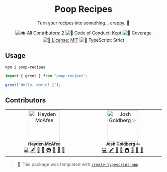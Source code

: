 <h1 align="center">Poop Recipes</h1>

<p align="center">Turn your recipes into something... crappy. 💩</p>

<p align="center">
	<!-- prettier-ignore-start -->
	<!-- ALL-CONTRIBUTORS-BADGE:START - Do not remove or modify this section -->
	<a href="#contributors" target="_blank"><img alt="👪 All Contributors: 2" src="https://img.shields.io/badge/%F0%9F%91%AA_all_contributors-2-21bb42.svg" /></a>
<!-- ALL-CONTRIBUTORS-BADGE:END -->
	<!-- prettier-ignore-end -->
	<a href="https://github.com/JoshuaKGoldberg/poop-recipes/blob/main/.github/CODE_OF_CONDUCT.md" target="_blank"><img alt="🤝 Code of Conduct: Kept" src="https://img.shields.io/badge/%F0%9F%A4%9D_code_of_conduct-kept-21bb42" /></a>
	<a href="https://codecov.io/gh/JoshuaKGoldberg/poop-recipes" target="_blank"><img alt="🧪 Coverage" src="https://img.shields.io/codecov/c/github/JoshuaKGoldberg/poop-recipes?label=%F0%9F%A7%AA%20coverage" /></a>
	<a href="https://github.com/JoshuaKGoldberg/poop-recipes/blob/main/LICENSE.md" target="_blank"><img alt="📝 License: MIT" src="https://img.shields.io/badge/%F0%9F%93%9D_license-MIT-21bb42.svg"></a>
	<img alt="💪 TypeScript: Strict" src="https://img.shields.io/badge/%F0%9F%92%AA_typescript-strict-21bb42.svg" />
</p>

## Usage

```shell
npm i poop-recipes
```

```ts
import { greet } from "poop-recipes";

greet("Hello, world! 💖");
```

## Contributors

<!-- spellchecker: disable -->
<!-- ALL-CONTRIBUTORS-LIST:START - Do not remove or modify this section -->
<!-- prettier-ignore-start -->
<!-- markdownlint-disable -->
<table>
  <tbody>
    <tr>
      <td align="center" valign="top" width="14.28%"><a href="https://hayden.fyi/"><img src="https://avatars.githubusercontent.com/u/5422053?v=4?s=100" width="100px;" alt="Hayden McAfee"/><br /><sub><b>Hayden McAfee</b></sub></a><br /><a href="https://github.com/JoshuaKGoldberg/poop-recipes/commits?author=haydenmc" title="Code">💻</a> <a href="#content-haydenmc" title="Content">🖋</a> <a href="https://github.com/JoshuaKGoldberg/poop-recipes/commits?author=haydenmc" title="Documentation">📖</a> <a href="#ideas-haydenmc" title="Ideas, Planning, & Feedback">🤔</a> <a href="#infra-haydenmc" title="Infrastructure (Hosting, Build-Tools, etc)">🚇</a> <a href="#maintenance-haydenmc" title="Maintenance">🚧</a> <a href="#projectManagement-haydenmc" title="Project Management">📆</a> <a href="#tool-haydenmc" title="Tools">🔧</a></td>
      <td align="center" valign="top" width="14.28%"><a href="http://www.joshuakgoldberg.com/"><img src="https://avatars.githubusercontent.com/u/3335181?v=4?s=100" width="100px;" alt="Josh Goldberg ✨"/><br /><sub><b>Josh Goldberg ✨</b></sub></a><br /><a href="https://github.com/JoshuaKGoldberg/poop-recipes/commits?author=JoshuaKGoldberg" title="Code">💻</a> <a href="#content-JoshuaKGoldberg" title="Content">🖋</a> <a href="https://github.com/JoshuaKGoldberg/poop-recipes/commits?author=JoshuaKGoldberg" title="Documentation">📖</a> <a href="#ideas-JoshuaKGoldberg" title="Ideas, Planning, & Feedback">🤔</a> <a href="#infra-JoshuaKGoldberg" title="Infrastructure (Hosting, Build-Tools, etc)">🚇</a> <a href="#maintenance-JoshuaKGoldberg" title="Maintenance">🚧</a> <a href="#projectManagement-JoshuaKGoldberg" title="Project Management">📆</a> <a href="#tool-JoshuaKGoldberg" title="Tools">🔧</a></td>
    </tr>
  </tbody>
</table>

<!-- markdownlint-restore -->
<!-- prettier-ignore-end -->

<!-- ALL-CONTRIBUTORS-LIST:END -->
<!-- spellchecker: enable -->

<!-- You can remove this notice if you don't want it 🙂 no worries! -->

> 💙 This package was templated with [`create-typescript-app`](https://github.com/JoshuaKGoldberg/create-typescript-app).
